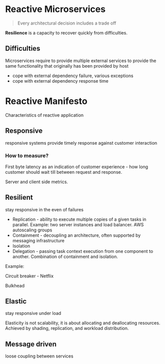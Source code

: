 # Reactive Microservices

> Every architectural decision includes a trade off

__Resilience__ is a capacity to recover quickly from difficulties. 

## Difficulties
Microservices require to provide multiple external services to provide the same functionality that originally has been provided by host

- cope with external dependency failure, various exceptions
- cope with external dependency response time


# Reactive Manifesto
Characteristics of reactive application

## Responsive
responsive systems provide timely response against customer interaction

### How to measure? 
First byte latency as an indication of customer experience - how long customer should wait till between request and response.

Server and client side metrics. 

## Resilient
stay responsive in the even of failures
- Replication - ability to execute multiple copies of a given tasks in parallel. Example: two server instances and load balancer. AWS autoscaling groups
- Containment - decoupling an architecture, often supported by messaging infrastructure
- Isolation
- Delegation - passing task context execution from one component to another. Combination of containment and isolation.

Example:


Circuit breaker - Netflix 


Bulkhead


## Elastic
stay responsive under load

Elasticity is not scalability, it is about allocating and deallocating resources. Achieved by shading, replication, and workload distribution.

## Message driven
loose coupling between services

